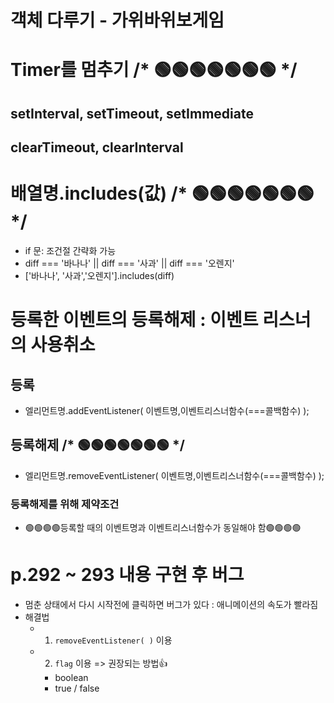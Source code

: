 # 객체 다루기 - 가위바위보게임

# Timer를 멈추기  /* 🟢🟢🟢🟢🟢🟢🟢 */ 
## setInterval, setTimeout, setImmediate
## clearTimeout, clearInterval

# 배열명.includes(값)  /* 🟢🟢🟢🟢🟢🟢🟢 */ 
- if 문: 조건절 간략화 가능
- diff === '바나나' || diff === '사과' || diff === '오렌지'
- ['바나나', '사과','오렌지'].includes(diff)

# 등록한 이벤트의 등록해제 : 이벤트 리스너의 사용취소
## 등록 
- 엘리먼트명.addEventListener(
     이벤트명,이벤트리스너함수(===콜백함수)
  );
## 등록해제  /* 🟢🟢🟢🟢🟢🟢🟢 */     
- 엘리먼트명.removeEventListener(
      이벤트명,이벤트리스너함수(===콜백함수)
  );
### 등록해제를 위해 제약조건
- 🟢🟢🟢🟢등록할 때의 이벤트명과 이벤트리스너함수가 동일해야 함🟢🟢🟢🟢

# p.292 ~ 293 내용 구현 후 버그
- 멈춘 상태에서 다시 시작전에 클릭하면 버그가 있다 : 애니메이션의 속도가 빨라짐 
- 해결법 
  - 1. `removeEventListener( )` 이용
  - 2. `flag` 이용  => 권장되는 방법👍 
    - boolean 
    - true / false 